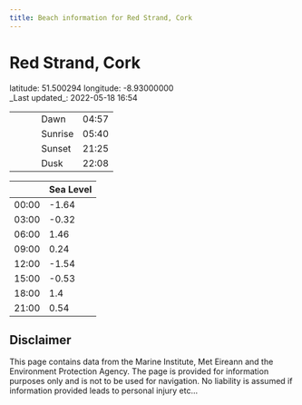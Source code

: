 ```yaml
---
title: Beach information for Red Strand, Cork
---
```

# Red Strand, Cork 

<div class="location-info">latitude: 51.500294 longitude: -8.93000000</div>
<div class="met-eireann-warnings"></div>
_Last updated_: 2022-05-18 16:54

|   |   |   |   |   |
|---|---|---|---|---|
|   |   |   | Dawn  | 04:57 |
|   |   |   | Sunrise  | 05:40 |
|   |   |   | Sunset  | 21:25 |
|   |   |   | Dusk  | 22:08 |

<div></div>

|   | Sea Level  |
|---|---|
| 00:00 | -1.64 |
| 03:00 | -0.32 |
| 06:00 | 1.46 |
| 09:00 | 0.24 |
| 12:00 | -1.54 |
| 15:00 | -0.53 |
| 18:00 | 1.4 |
| 21:00 | 0.54 |

## Disclaimer

This page contains data from the Marine Institute,
Met Eireann and the Environment Protection Agency. The page is provided for
information purposes only and is not to be used for navigation. No liability
is assumed if information provided leads to personal injury etc...